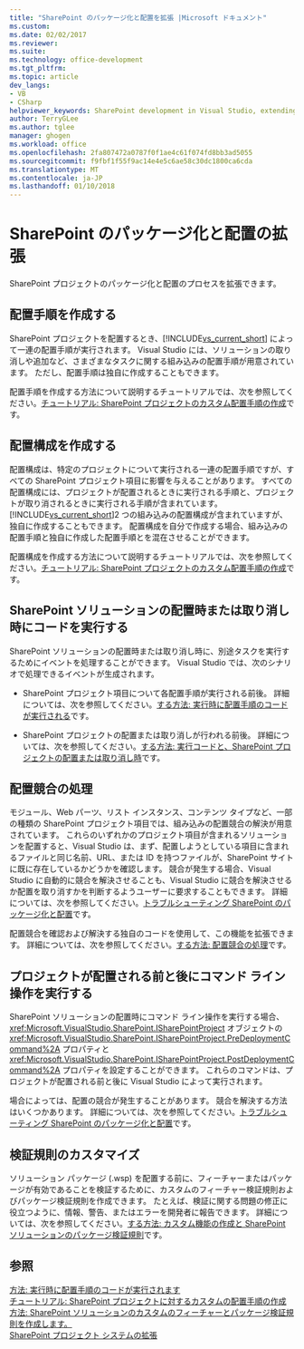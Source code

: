 ```yaml
---
title: "SharePoint のパッケージ化と配置を拡張 |Microsoft ドキュメント"
ms.custom: 
ms.date: 02/02/2017
ms.reviewer: 
ms.suite: 
ms.technology: office-development
ms.tgt_pltfrm: 
ms.topic: article
dev_langs:
- VB
- CSharp
helpviewer_keywords: SharePoint development in Visual Studio, extending deployment
author: TerryGLee
ms.author: tglee
manager: ghogen
ms.workload: office
ms.openlocfilehash: 2fa807472a0787f0f1ae4c61f074fd8bb3ad5055
ms.sourcegitcommit: f9fbf1f55f9ac14e4e5c6ae58c30dc1800ca6cda
ms.translationtype: MT
ms.contentlocale: ja-JP
ms.lasthandoff: 01/10/2018
---
```

# <a name="extending-sharepoint-packaging-and-deployment"></a>SharePoint のパッケージ化と配置の拡張
  SharePoint プロジェクトのパッケージ化と配置のプロセスを拡張できます。
  
##  <a name="creating-deployment-steps"></a>配置手順を作成する  
 SharePoint プロジェクトを配置するとき、[!INCLUDE[vs_current_short](../sharepoint/includes/vs-current-short-md.md)] によって一連の配置手順が実行されます。 Visual Studio には、ソリューションの取り消しや追加など、さまざまなタスクに関する組み込みの配置手順が用意されています。 ただし、配置手順は独自に作成することもできます。  
  
 配置手順を作成する方法について説明するチュートリアルでは、次を参照してください。[チュートリアル: SharePoint プロジェクトのカスタム配置手順の作成](../sharepoint/walkthrough-creating-a-custom-deployment-step-for-sharepoint-projects.md)です。  
  
##  <a name="creating-deployment-configurations"></a>配置構成を作成する  
 配置構成は、特定のプロジェクトについて実行される一連の配置手順ですが、すべての SharePoint プロジェクト項目に影響を与えることがあります。 すべての配置構成には、プロジェクトが配置されるときに実行される手順と、プロジェクトが取り消されるときに実行される手順が含まれています。 [!INCLUDE[vs_current_short](../sharepoint/includes/vs-current-short-md.md)]2 つの組み込みの配置構成が含まれていますが、独自に作成することもできます。 配置構成を自分で作成する場合、組み込みの配置手順と独自に作成した配置手順とを混在させることができます。  
  
 配置構成を作成する方法について説明するチュートリアルでは、次を参照してください。[チュートリアル: SharePoint プロジェクトのカスタム配置手順の作成](../sharepoint/walkthrough-creating-a-custom-deployment-step-for-sharepoint-projects.md)です。  
  
##  <a name="run-code-when-a-sharepoint-solution-is-deployed-or-retracted"></a>SharePoint ソリューションの配置時または取り消し時にコードを実行する  
 SharePoint ソリューションの配置時または取り消し時に、別途タスクを実行するためにイベントを処理することができます。 Visual Studio では、次のシナリオで処理できるイベントが生成されます。  
  
-   SharePoint プロジェクト項目について各配置手順が実行される前後。 詳細については、次を参照してください。[する方法: 実行時に配置手順のコードが実行される](../sharepoint/how-to-run-code-when-deployment-steps-are-executed.md)です。  
  
-   SharePoint プロジェクトの配置または取り消しが行われる前後。 詳細については、次を参照してください。[する方法: 実行コードと、SharePoint プロジェクトの配置または取り消し時](../sharepoint/how-to-run-code-when-a-sharepoint-project-is-deployed-or-retracted.md)です。  
  
##  <a name="handling-deployment-conflicts"></a>配置競合の処理  
 モジュール、Web パーツ、リスト インスタンス、コンテンツ タイプなど、一部の種類の SharePoint プロジェクト項目では、組み込みの配置競合の解決が用意されています。 これらのいずれかのプロジェクト項目が含まれるソリューションを配置すると、Visual Studio は、まず、配置しようとしている項目に含まれるファイルと同じ名前、URL、または ID を持つファイルが、SharePoint サイトに既に存在しているかどうかを確認します。 競合が発生する場合、Visual Studio に自動的に競合を解決させることも、Visual Studio に競合を解決させるか配置を取り消すかを判断するようユーザーに要求することもできます。 詳細については、次を参照してください。[トラブルシューティング SharePoint のパッケージ化と配置](../sharepoint/troubleshooting-sharepoint-packaging-and-deployment.md)です。  
  
 配置競合を確認および解決する独自のコードを使用して、この機能を拡張できます。 詳細については、次を参照してください。[する方法: 配置競合の処理](../sharepoint/how-to-handle-deployment-conflicts.md)です。  
  
##  <a name="run-command-line-operations-before-or-after-a-project-is-deployed"></a>プロジェクトが配置される前と後にコマンド ライン操作を実行する  
 SharePoint ソリューションの配置時にコマンド ライン操作を実行する場合、<xref:Microsoft.VisualStudio.SharePoint.ISharePointProject> オブジェクトの <xref:Microsoft.VisualStudio.SharePoint.ISharePointProject.PreDeploymentCommand%2A> プロパティと <xref:Microsoft.VisualStudio.SharePoint.ISharePointProject.PostDeploymentCommand%2A> プロパティを設定することができます。 これらのコマンドは、プロジェクトが配置される前と後に Visual Studio によって実行されます。  
  
 場合によっては、配置の競合が発生することがあります。 競合を解決する方法はいくつかあります。 詳細については、次を参照してください。[トラブルシューティング SharePoint のパッケージ化と配置](../sharepoint/troubleshooting-sharepoint-packaging-and-deployment.md)です。  
  
##  <a name="customizing-validation-rules"></a>検証規則のカスタマイズ  
 ソリューション パッケージ (.wsp) を配置する前に、フィーチャーまたはパッケージが有効であることを検証するために、カスタムのフィーチャー検証規則およびパッケージ検証規則を作成できます。 たとえば、検証に関する問題の修正に役立つように、情報、警告、またはエラーを開発者に報告できます。 詳細については、次を参照してください。[する方法: カスタム機能の作成と SharePoint ソリューションのパッケージ検証規則](../sharepoint/how-to-create-custom-feature-and-package-validation-rules-for-sharepoint-solutions.md)です。  
  
## <a name="see-also"></a>参照  
 [方法: 実行時に配置手順のコードが実行されます](../sharepoint/how-to-run-code-when-deployment-steps-are-executed.md)   
 [チュートリアル: SharePoint プロジェクトに対するカスタムの配置手順の作成](../sharepoint/walkthrough-creating-a-custom-deployment-step-for-sharepoint-projects.md)   
 [方法: SharePoint ソリューションのカスタムのフィーチャーとパッケージ検証規則を作成します。](../sharepoint/how-to-create-custom-feature-and-package-validation-rules-for-sharepoint-solutions.md)   
 [SharePoint プロジェクト システムの拡張](../sharepoint/extending-the-sharepoint-project-system.md)  
  
  

